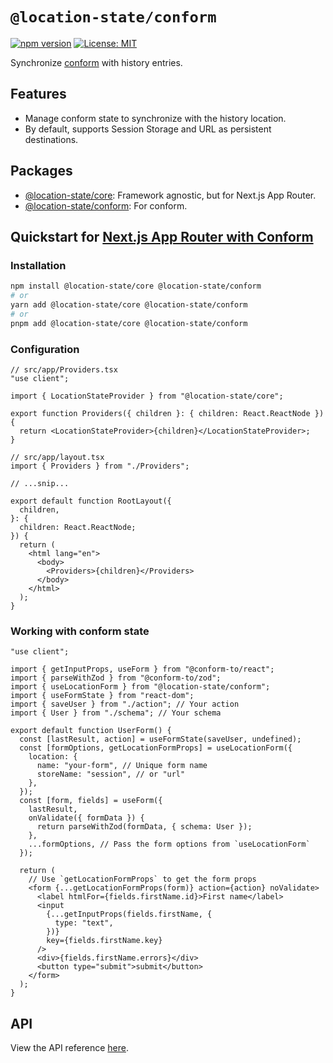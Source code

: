# `@location-state/conform`

[![npm version](https://badge.fury.io/js/@location-state%2Fconform.svg)](https://badge.fury.io/js/@location-state%2Fconform)
[![License: MIT](https://img.shields.io/badge/License-MIT-yellow.svg)](https://opensource.org/licenses/MIT)

Synchronize [conform](https://conform.guide/) with history entries.

## Features

- Manage conform state to synchronize with the history location.
- By default, supports Session Storage and URL as persistent destinations.

## Packages

- [@location-state/core](/packages/location-state-core/README.md): Framework agnostic, but for Next.js App Router.
- [@location-state/conform](/packages/location-state-core/README.md): For conform.

## Quickstart for [Next.js App Router with Conform](https://conform.guide/integration/nextjs)

### Installation

```sh
npm install @location-state/core @location-state/conform
# or
yarn add @location-state/core @location-state/conform
# or
pnpm add @location-state/core @location-state/conform
```

### Configuration

```tsx
// src/app/Providers.tsx
"use client";

import { LocationStateProvider } from "@location-state/core";

export function Providers({ children }: { children: React.ReactNode }) {
  return <LocationStateProvider>{children}</LocationStateProvider>;
}
```

```tsx
// src/app/layout.tsx
import { Providers } from "./Providers";

// ...snip...

export default function RootLayout({
  children,
}: {
  children: React.ReactNode;
}) {
  return (
    <html lang="en">
      <body>
        <Providers>{children}</Providers>
      </body>
    </html>
  );
}
```

### Working with conform state

```tsx
"use client";

import { getInputProps, useForm } from "@conform-to/react";
import { parseWithZod } from "@conform-to/zod";
import { useLocationForm } from "@location-state/conform";
import { useFormState } from "react-dom";
import { saveUser } from "./action"; // Your action
import { User } from "./schema"; // Your schema

export default function UserForm() {
  const [lastResult, action] = useFormState(saveUser, undefined);
  const [formOptions, getLocationFormProps] = useLocationForm({
    location: {
      name: "your-form", // Unique form name
      storeName: "session", // or "url"
    },
  });
  const [form, fields] = useForm({
    lastResult,
    onValidate({ formData }) {
      return parseWithZod(formData, { schema: User });
    },
    ...formOptions, // Pass the form options from `useLocationForm`
  });

  return (
    // Use `getLocationFormProps` to get the form props
    <form {...getLocationFormProps(form)} action={action} noValidate>
      <label htmlFor={fields.firstName.id}>First name</label>
      <input
        {...getInputProps(fields.firstName, {
          type: "text",
        })}
        key={fields.firstName.key}
      />
      <div>{fields.firstName.errors}</div>
      <button type="submit">submit</button>
    </form>
  );
}
```

## API

View the API reference [here](./docs/API.md).
